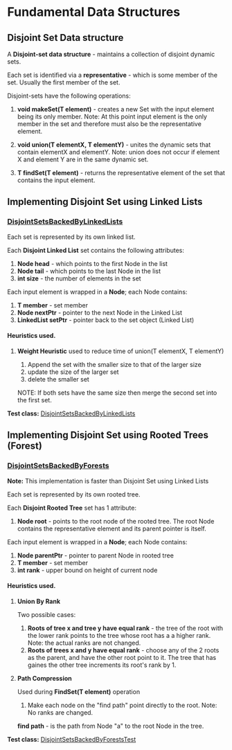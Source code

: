 # Fundamental Data Structures

## Disjoint Set Data structure

A **Disjoint-set data structure** - maintains a collection of disjoint dynamic sets. 

Each set is identified via a **representative** - which is some member of the set. Usually the first
member of the set.

Disjoint-sets have the following operations:

1) **void makeSet(T element)** - creates a new Set with the input element being its only member. 
    Note: At this point input element is the only member in the set and therefore must also be the 
    representative element.

2) **void union(T elementX, T elementY)** - unites the dynamic sets that contain elementX and elementY. 
    Note: union does not occur if element X and element Y are in the same dynamic set.
     
3) **T findSet(T element)** - returns the representative element of the set that contains the input element.  

## Implementing Disjoint Set using Linked Lists 
### [DisjointSetsBackedByLinkedLists](https://github.com/matthewddiaz/Data-Structures/blob/master/src/com/matthewddiaz/datastructures/disjointSets/disjointSetsBackedByLinkedLists.java)

Each set is represented by its own linked list.

Each **Disjoint Linked List** set contains the following attributes:
1) **Node head** - which points to the first Node in the list
2) **Node tail** - which points to the last Node in the list
3) **int size** - the number of elements in the set 

Each input element is wrapped in a **Node**; each Node contains:
1) **T member** - set member
2) **Node nextPtr** - pointer to the next Node in the Linked List
3) **LinkedList setPtr** - pointer back to the set object (Linked List)

#### Heuristics used.

1) **Weight Heuristic** used to reduce time of union(T elementX, T elementY)
    1) Append the set with the smaller size to that of the larger size
    2) update the size of the larger set
    3) delete the smaller set
    
    NOTE: If both sets have the same size then merge the second set into the first set.

**Test class:** [DisjointSetsBackedByLinkedLists](https://github.com/matthewddiaz/Data-Structures/blob/master/test/com/matthewddiaz/datastructures/disjointSets/disjointSetsBackedByLinkedListsTest.java)

## Implementing Disjoint Set using Rooted Trees (Forest)
### [DisjointSetsBackedByForests](https://github.com/matthewddiaz/Data-Structures/blob/master/src/com/matthewddiaz/datastructures/disjointSets/disjointSetsBackedByForest.java)

**Note:** This implementation is faster than Disjoint Set using Linked Lists

Each set is represented by its own rooted tree.

Each **Disjoint Rooted Tree** set has 1 attribute:
1) **Node root** - points to the root node of the rooted tree. The root Node contains the representative element and
its parent pointer is itself.
 
Each input element is wrapped in a **Node**; each Node contains:
1) **Node parentPtr** - pointer to parent Node in rooted tree
2) **T member** - set member
3) **int rank** - upper bound on height of current node
  
#### Heuristics used.
1) **Union By Rank**
    
    Two possible cases:
    1) **Roots of tree x and tree y have equal rank** - the tree of the root with the lower rank points to the tree whose 
        root has a a higher rank. Note: the actual ranks are not changed. 
    2) **Roots of trees x and y have equal rank** - choose any of the 2 roots as the parent, and have the other root point
        to it. The tree that has gaines the other tree increments its root's rank by 1.

2) **Path Compression**

    Used during **FindSet(T element)** operation
    1) Make each node on the "find path" point directly to the root. 
    Note: No ranks are changed.
    
    **find path** - is the path from Node "a" to the root Node in the tree. 
    
**Test class:** [DisjointSetsBackedByForestsTest](https://github.com/matthewddiaz/Data-Structures/blob/master/test/com/matthewddiaz/datastructures/disjointSets/disjointSetsBackedByForestTest.java)

